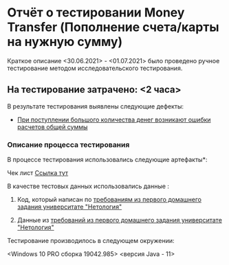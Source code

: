  # Отчёт о тестировании Money Transfer (Пополнение счета/карты на нужную сумму)
Краткое описание
<30.06.2021> - <01.07.2021> было проведено ручное тестирование методом исследовательского тестирования.

 ## На тестирование затрачено: <2 часа>

В результате тестирования выявлены следующие дефекты:

* [При поступлении большого количества денег возникают ошибки расчетов общей суммы](https://github.com/YuryFedoseev/Les2_Zad1_ProgrammingForJava/issues/1)



 ### Описание процесса тестирования
В процессе тестирования использовались следующие артефакты*:

Чек лист [Ссылка тут](https://github.com/YuryFedoseev/Les2_Zad1_ProgrammingForJava/blob/master/Чек%20лист.txt)


В качестве тестовых данных использовались данные :

1. Код, который написан по [требованиям из первого домашнего задания университате "Нетология"](https://github.com/netology-code/javaqa-homeworks/tree/master/programming)

1. Данные из [требований из первого домашнего задания университате "Нетология"](https://github.com/netology-code/javaqa-homeworks/tree/master/programming)


Тестирование производилось в следующем окружении:

<Windows 10 PRO сборка 19042.985>
<версия Java - 11>

